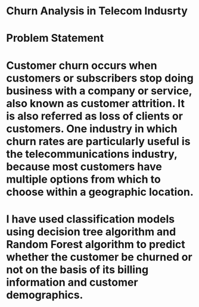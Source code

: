 # Churn Analysis in Telecom Indusrty

# Problem Statement

# Customer churn occurs when customers or subscribers stop doing business with a company or service, also known as customer attrition. It is also referred as loss of clients or customers. One industry in which churn rates are particularly useful is the telecommunications industry, because most customers have multiple options from which to choose within a geographic location.

# I have used classification models using decision tree algorithm and Random Forest algorithm to predict whether the customer be churned or not on the basis of its billing information and customer demographics.
